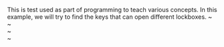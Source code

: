 This is test used as part of programming to teach various concepts.
In this example, we will try to find the keys that can open different lockboxes.
~                                                                                                                                            
~                                                                                                                                            
~                                                                                                                                            
~                      
